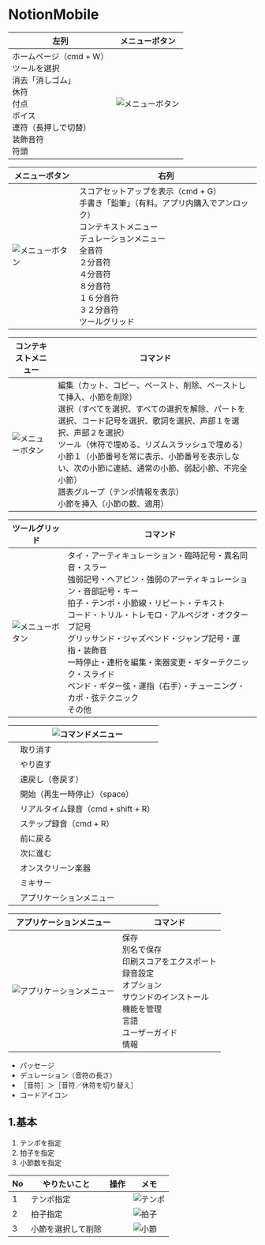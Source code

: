 # NotionMobile
|左列|メニューボタン|
|--|--|
|ホームページ（cmd + W）<br>ツールを選択<br>消去「消しゴム」<br>休符<br>付点<br>ボイス<br>連符（長押しで切替）<br>装飾音符<br>符頭|![メニューボタン](./images/cmd_button.png)  
  

|メニューボタン|右列|
|--|--|
|![メニューボタン](./images/cmd_button.png)|スコアセットアップを表示（cmd + G）<br>手書き「鉛筆」（有料。アプリ内購入でアンロック）<br>コンテキストメニュー<br>デュレーションメニュー<br>全音符<br>２分音符<br>４分音符<br>８分音符<br>１６分音符<br>３２分音符<br>ツールグリッド|

|コンテキストメニュー|コマンド|
|--|--|
|![メニューボタン](./images/context_menu.png)|編集（カット、コピー、ペースト、削除、ペーストして挿入、小節を削除）<br>選択（すべてを選択、すべての選択を解除、パートを選択、コード記号を選択、歌詞を選択、声部１を選択、声部２を選択）<br>ツール（休符で埋める、リズムスラッシュで埋める）<br>小節１（小節番号を常に表示、小節番号を表示しない、次の小節に連結、通常の小節、弱起小節、不完全小節）<br>譜表グループ（テンポ情報を表示）<br>小節を挿入（小節の数、適用）|

|ツールグリッド|コマンド|
|--|--|
|![メニューボタン](./images/tool_grid.png)|タイ・アーティキュレーション・臨時記号・異名同音・スラー<br>強弱記号・ヘアピン・強弱のアーティキュレーション・音部記号・キー<br>拍子・テンポ・小節線・リピート・テキスト<br>コード・トリル・トレモロ・アルペジオ・オクターブ記号<br>グリッサンド・ジャズベンド・ジャンプ記号・運指・装飾音<br>一時停止・連桁を編集・楽器変更・ギターテクニック・スライド<br>ベンド・ギター弦・運指（右手）・チューニング・カポ・弦テクニック<br>その他|

||![コマンドメニュー](./images/cmd_menu.png)|
|--|--|
||取り消す|
||やり直す|
||速戻し（巻戻す）|
||開始（再生一時停止）（space）|
||リアルタイム録音（cmd + shift + R）|
||ステップ録音（cmd + R）|
||前に戻る|
||次に進む|
||オンスクリーン楽器|
||ミキサー|
||アプリケーションメニュー|
  
  
|アプリケーションメニュー|コマンド|
|--|--|
|![アプリケーションメニュー](./images/application_menu.png)|保存<br>別名で保存<br>印刷スコアをエクスポート<br>録音設定<br>オプション<br>サウンドのインストール<br>機能を管理<br>言語<br>ユーザーガイド<br>情報|


- パッセージ  
- デュレーション（音符の長さ）  
- ［音符］＞［音符／休符を切り替え］  
- コードアイコン  

## 1.基本
1. テンポを指定
2. 拍子を指定
3. 小節数を指定
  
|No|やりたいこと|操作|メモ|
|--|--|--|--|
|1|テンポ指定||![テンポ](./images/tempo.png)|
|2|拍子指定||![拍子](./images/beats.png)|
|3|小節を選択して削除||![小節](./images/measure.png)|


